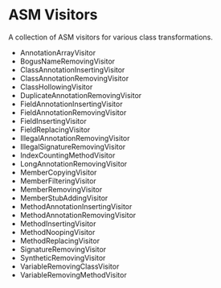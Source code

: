 # ASM Visitors

A collection of ASM visitors for various class transformations.

- AnnotationArrayVisitor
- BogusNameRemovingVisitor
- ClassAnnotationInsertingVisitor
- ClassAnnotationRemovingVisitor
- ClassHollowingVisitor
- DuplicateAnnotationRemovingVisitor
- FieldAnnotationInsertingVisitor
- FieldAnnotationRemovingVisitor
- FieldInsertingVisitor
- FieldReplacingVisitor
- IllegalAnnotationRemovingVisitor
- IllegalSignatureRemovingVisitor
- IndexCountingMethodVisitor
- LongAnnotationRemovingVisitor
- MemberCopyingVisitor
- MemberFilteringVisitor
- MemberRemovingVisitor
- MemberStubAddingVisitor
- MethodAnnotationInsertingVisitor
- MethodAnnotationRemovingVisitor
- MethodInsertingVisitor
- MethodNoopingVisitor
- MethodReplacingVisitor
- SignatureRemovingVisitor
- SyntheticRemovingVisitor
- VariableRemovingClassVisitor
- VariableRemovingMethodVisitor